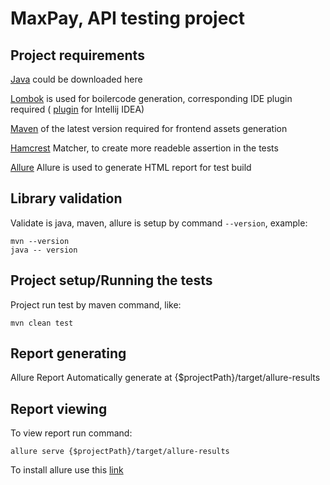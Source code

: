 # MaxPay, API testing project

Project requirements
--------------------
[Java](https://www.oracle.com/technetwork/java/javase/downloads/jdk8-downloads-2133151.html) could be downloaded here 

[Lombok](https://projectlombok.org/) is used for boilercode generation, corresponding IDE plugin required ( [plugin](https://plugins.jetbrains.com/plugin/6317) for Intellij IDEA)

[Maven](https://maven.apache.org/download.cgi) of the latest version required for frontend assets generation 

[Hamcrest](http://hamcrest.org/JavaHamcrest/) Matcher, to create more readeble assertion in the tests

[Allure](https://docs.qameta.io/allure/#_installing_a_commandline) Allure is used to generate HTML report for test build

Library validation
-------------
Validate is java, maven, allure is setup by command `--version`, example: 
```
mvn --version
java -- version
```

Project setup/Running the tests
-------------
Project run test by maven command, like:

```
mvn clean test
```

Report generating
-------------
Allure Report Automatically generate at {$projectPath}/target/allure-results

Report viewing
-------------

To view report run command:
```
allure serve {$projectPath}/target/allure-results
```

To install allure use this [link](https://docs.qameta.io/allure/#_installing_a_commandline)
